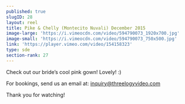 ```yaml
---
published: true
slugID: 28
layout: reel
title: Pike & Chelly (Montecito Nuvali) December 2015
image-large: 'https://i.vimeocdn.com/video/594790073_1920x700.jpg'
image-small: 'https://i.vimeocdn.com/video/594790073_750x500.jpg'
link: 'https://player.vimeo.com/video/154158323'
type: sde
section-rank: 27
---
```

Check out our bride’s cool pink gown! Lovely! :)

For bookings, send us an email at: inquiry@threelogyvideo.com

Thank you for watching! 
